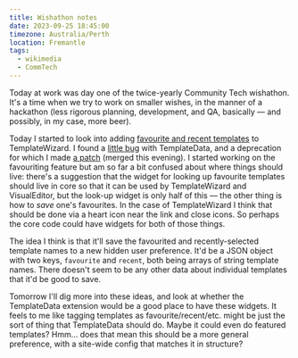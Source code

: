 ```yaml
---
title: Wishathon notes
date: 2023-09-25 18:45:00
timezone: Australia/Perth
location: Fremantle
tags:
  - wikimedia
  - CommTech
---
```


Today at work was day one of the twice-yearly Community Tech wishathon.
It's a time when we try to work on smaller wishes, in the manner of a hackathon
(less rigorous planning, development, and QA, basically — and possibly, in my case, more beer).

Today I started to look into adding [favourite and recent templates](https://meta.wikimedia.org/wiki/Community_Wishlist_Survey_2023/Editing/Quickly_add_favorite_and_related_templates)
to TemplateWizard.
I found a [little bug](https://phabricator.wikimedia.org/T347258) with TemplateData, and a deprecation for which I made [a patch](https://gerrit.wikimedia.org/r/c/mediawiki/extensions/TemplateData/+/960232) (merged this evening).
I started working on the favouriting feature
but am so far a bit confused about where things should live:
there's a suggestion that the widget for looking up favourite templates should live in core
so that it can be used by TemplateWizard and VisualEditor,
but the look-up widget is only half of this
— the other thing is how to *save* one's favourites.
In the case of TemplateWizard I think that should be done via a heart icon near the link and close icons.
So perhaps the core code could have widgets for both of those things.

The idea I think is that it'll save the favourited and recently-selected template names
to a new hidden user preference.
It'd be a JSON object with two keys, `favourite` and `recent`, both being arrays of string template names.
There doesn't seem to be any other data about individual templates that it'd be good to save.

Tomorrow I'll dig more into these ideas, and look at whether the TemplateData extension would be a good place to have these widgets.
It feels to me like tagging templates as favourite/recent/etc. might be just the sort of thing that TemplateData should do.
Maybe it could even do featured templates? Hmm… does that mean this should be a more general preference,
with a site-wide config that matches it in structure?

